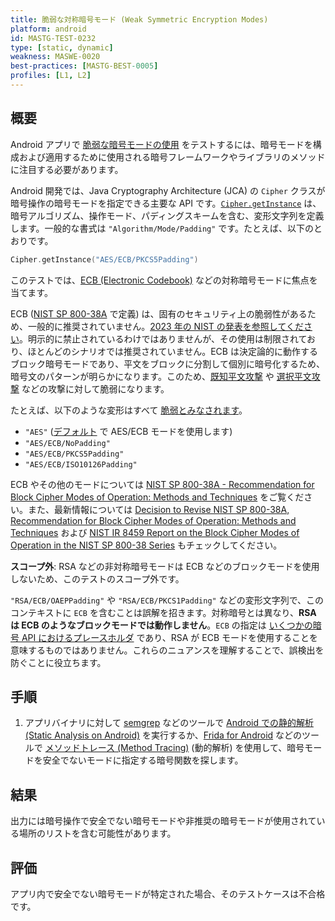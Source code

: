 ```yaml
---
title: 脆弱な対称暗号モード (Weak Symmetric Encryption Modes)
platform: android
id: MASTG-TEST-0232
type: [static, dynamic]
weakness: MASWE-0020
best-practices: [MASTG-BEST-0005]
profiles: [L1, L2]
---
```


## 概要

Android アプリで [脆弱な暗号モードの使用](../../../Document/0x04g-Testing-Cryptography.md#weak-block-cipher-mode) をテストするには、暗号モードを構成および適用するために使用される暗号フレームワークやライブラリのメソッドに注目する必要があります。

Android 開発では、Java Cryptography Architecture (JCA) の `Cipher` クラスが暗号操作の暗号モードを指定できる主要な API です。[`Cipher.getInstance`](https://developer.android.com/reference/javax/crypto/Cipher#getInstance(java.lang.String)) は、暗号アルゴリズム、操作モード、パディングスキームを含む、変形文字列を定義します。一般的な書式は `"Algorithm/Mode/Padding"` です。たとえば、以下のとおりです。

```kotlin
Cipher.getInstance("AES/ECB/PKCS5Padding")
```

このテストでは、[ECB (Electronic Codebook)](https://en.wikipedia.org/wiki/Block_cipher_mode_of_operation#Electronic_codebook_(ECB)) などの対称暗号モードに焦点を当てます。

ECB ([NIST SP 800-38A](https://csrc.nist.gov/pubs/sp/800/38/a/final) で定義) は、固有のセキュリティ上の脆弱性があるため、一般的に推奨されていません。[2023 年の NIST の発表を参照してください](https://csrc.nist.gov/news/2023/decision-to-revise-nist-sp-800-38a)。明示的に禁止されているわけではありませんが、その使用は制限されており、ほとんどのシナリオでは推奨されていません。ECB は決定論的に動作するブロック暗号モードであり、平文をブロックに分割して個別に暗号化するため、暗号文のパターンが明らかになります。このため、[既知平文攻撃](https://en.wikipedia.org/wiki/Known-plaintext_attack) や [選択平文攻撃](https://en.wikipedia.org/wiki/Chosen-plaintext_attack) などの攻撃に対して脆弱になります。

たとえば、以下のような変形はすべて [脆弱とみなされます](https://support.google.com/faqs/answer/10046138?hl=en)。

- `"AES"` ([デフォルト](https://docs.oracle.com/javase/6/docs/technotes/guides/security/crypto/CryptoSpec.html#Cipher) で AES/ECB モードを使用します)
- `"AES/ECB/NoPadding"`
- `"AES/ECB/PKCS5Padding"`
- `"AES/ECB/ISO10126Padding"`

ECB やその他のモードについては [NIST SP 800-38A - Recommendation for Block Cipher Modes of Operation: Methods and Techniques](https://csrc.nist.gov/pubs/sp/800/38/a/final) をご覧ください。また、最新情報については [Decision to Revise NIST SP 800-38A, Recommendation for Block Cipher Modes of Operation: Methods and Techniques](https://csrc.nist.gov/news/2023/decision-to-revise-nist-sp-800-38a) および [NIST IR 8459 Report on the Block Cipher Modes of Operation in the NIST SP 800-38 Series](https://nvlpubs.nist.gov/nistpubs/ir/2024/NIST.IR.8459.pdf) もチェックしてください。

**スコープ外**: RSA などの非対称暗号モードは ECB などのブロックモードを使用しないため、このテストのスコープ外です。

`"RSA/ECB/OAEPPadding"` や `"RSA/ECB/PKCS1Padding"` などの変形文字列で、このコンテキストに `ECB` を含むことは誤解を招きます。対称暗号とは異なり、**RSA は ECB のようなブロックモードでは動作しません**。`ECB` の指定は [いくつかの暗号 API におけるプレースホルダ](https://github.com/openjdk/jdk/blob/680ac2cebecf93e5924a441a5de6918cd7adf118/src/java.base/share/classes/com/sun/crypto/provider/RSACipher.java#L126) であり、RSA が ECB モードを使用することを意味するものではありません。これらのニュアンスを理解することで、誤検出を防ぐことに役立ちます。

## 手順

1. アプリバイナリに対して [semgrep](../../../tools/generic/MASTG-TOOL-0110.md) などのツールで [Android での静的解析 (Static Analysis on Android)](../../../techniques/android/MASTG-TECH-0014.md) を実行するか、[Frida for Android](../../../tools/android/MASTG-TOOL-0001.md) などのツールで [メソッドトレース (Method Tracing)](../../../techniques/android/MASTG-TECH-0033.md) (動的解析) を使用して、暗号モードを安全でないモードに指定する暗号関数を探します。

## 結果

出力には暗号操作で安全でない暗号モードや非推奨の暗号モードが使用されている場所のリストを含む可能性があります。

## 評価

アプリ内で安全でない暗号モードが特定された場合、そのテストケースは不合格です。
